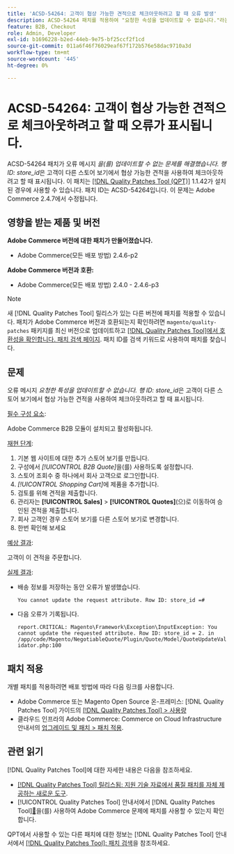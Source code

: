 ```yaml
---
title: 'ACSD-54264: 고객이 협상 가능한 견적으로 체크아웃하려고 할 때 오류 발생'
description: ACSD-54264 패치를 적용하여 "요청한 속성을 업데이트할 수 없습니다."라는 오류 메시지가 표시되는 Adobe Commerce 문제를 해결합니다. Row ID:store_id"는 고객이 다른 스토어 뷰에서 협상 가능한 견적을 사용하여 체크아웃하려고 할 때 표시됩니다.
feature: B2B, Checkout
role: Admin, Developer
exl-id: b1696228-b2ed-44eb-9e75-bf25ccf2f1cd
source-git-commit: 011a6f46f76029eaf67f172b576e58dac9710a3d
workflow-type: tm+mt
source-wordcount: '445'
ht-degree: 0%

---
```


# ACSD-54264: 고객이 협상 가능한 견적으로 체크아웃하려고 할 때 오류가 표시됩니다.

ACSD-54264 패치가 오류 메시지 *을(를) 업데이트할 수 없는 문제를 해결했습니다. 행 ID: store_id*&#x200B;은 고객이 다른 스토어 보기에서 협상 가능한 견적을 사용하여 체크아웃하려고 할 때 표시됩니다. 이 패치는 [[!DNL Quality Patches Tool (QPT)]](https://experienceleague.adobe.com/en/docs/commerce-operations/tools/quality-patches-tool/quality-patches-tool-to-self-serve-quality-patches) 1.1.42가 설치된 경우에 사용할 수 있습니다. 패치 ID는 ACSD-54264입니다. 이 문제는 Adobe Commerce 2.4.7에서 수정됩니다.

## 영향을 받는 제품 및 버전

**Adobe Commerce 버전에 대한 패치가 만들어졌습니다.**

* Adobe Commerce(모든 배포 방법) 2.4.6-p2

**Adobe Commerce 버전과 호환:**

* Adobe Commerce(모든 배포 방법) 2.4.0 - 2.4.6-p3

>[!NOTE]
>
>새 [!DNL Quality Patches Tool] 릴리스가 있는 다른 버전에 패치를 적용할 수 있습니다. 패치가 Adobe Commerce 버전과 호환되는지 확인하려면 `magento/quality-patches` 패키지를 최신 버전으로 업데이트하고 [[!DNL Quality Patches Tool]에서 호환성을 확인합니다. 패치 검색 페이지](https://experienceleague.adobe.com/tools/commerce-quality-patches/index.html). 패치 ID를 검색 키워드로 사용하여 패치를 찾습니다.

## 문제

오류 메시지 *요청한 특성을 업데이트할 수 없습니다. 행 ID: store_id*&#x200B;은 고객이 다른 스토어 보기에서 협상 가능한 견적을 사용하여 체크아웃하려고 할 때 표시됩니다.

<u>필수 구성 요소</u>:

Adobe Commerce B2B 모듈이 설치되고 활성화됩니다.

<u>재현 단계</u>:

1. 기본 웹 사이트에 대한 추가 스토어 보기를 만듭니다.
1. 구성에서 *[!UICONTROL B2B Quote]*&#x200B;을(를) 사용하도록 설정합니다.
1. 스토어 조회수 중 하나에서 회사 고객으로 로그인합니다.
1. *[!UICONTROL Shopping Cart]*&#x200B;에 제품을 추가합니다.
1. 검토를 위해 견적을 제출합니다.
1. 관리자는 **[!UICONTROL Sales]** > **[!UICONTROL Quotes]**(으)로 이동하여 승인된 견적을 제출합니다.
1. 회사 고객인 경우 스토어 보기를 다른 스토어 보기로 변경합니다.
1. 한번 확인해 보세요

<u>예상 결과</u>:

고객이 이 견적을 주문합니다.

<u>실제 결과</u>:

* 배송 정보를 저장하는 동안 오류가 발생했습니다.

  `You cannot update the request attribute. Row ID: store_id =#`

* 다음 오류가 기록됩니다.

  `report.CRITICAL: Magento\Framework\Exception\InputException: You cannot update the requested attribute. Row ID: store_id = 2. in /app/code/Magento/NegotiableQuote/Plugin/Quote/Model/QuoteUpdateValidator.php:100`

## 패치 적용

개별 패치를 적용하려면 배포 방법에 따라 다음 링크를 사용합니다.

* Adobe Commerce 또는 Magento Open Source 온-프레미스: [!DNL Quality Patches Tool] 가이드의 [[!DNL Quality Patches Tool] > 사용량](/help/tools/quality-patches-tool/usage.md)
* 클라우드 인프라의 Adobe Commerce: Commerce on Cloud Infrastructure 안내서의 [업그레이드 및 패치 > 패치 적용](https://experienceleague.adobe.com/docs/commerce-cloud-service/user-guide/develop/upgrade/apply-patches.html).

## 관련 읽기

[!DNL Quality Patches Tool]에 대한 자세한 내용은 다음을 참조하세요.

* [[!DNL Quality Patches Tool] 릴리스됨: 지원 기술 자료에서 품질 패치를 자체 제공하는 새로운 도구](https://experienceleague.adobe.com/en/docs/commerce-operations/tools/quality-patches-tool/quality-patches-tool-to-self-serve-quality-patches).
* [!UICONTROL Quality Patches Tool] 안내서에서  [!DNL Quality Patches Tool][&#128279;](/help/tools/quality-patches-tool/patches-available-in-qpt/check-patch-for-magento-issue-with-magento-quality-patches.md)을(를) 사용하여 Adobe Commerce 문제에 패치를 사용할 수 있는지 확인합니다.


QPT에서 사용할 수 있는 다른 패치에 대한 정보는 [!DNL Quality Patches Tool] 안내서에서 [[!DNL Quality Patches Tool]: 패치 검색](https://experienceleague.adobe.com/tools/commerce-quality-patches/index.html)을 참조하세요.
